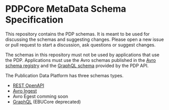 # PDPCore MetaData Schema Specification

This repository contains the PDP schemas.
It is meant to be used for discussing the schemas and suggesting changes.
Please open a new issue or pull request to start a discussion, ask questions or suggest changes.

The schemas in this repository must not be used by applications that use the PDP. 
Applications must use the Avro schemas published in the
[Avro schema registry](https://akhq.pdp.production.admin.srgssr.ch/ui/strimzi/schema)
and the [GraphQL schema](https://api.pdp.production.srgssr.ch/graphql/schema.graphql) provided by the PDP API.

The Publication Data Platform has three schemas types.

- [REST OpenAPI](https://github.com/SRGSSR/pdpcore-schema/blob/main/rest/api.yaml)
- [Avro Ingest](https://github.com/SRGSSR/pdpcore-schema/blob/main/avro/ingest/PDP.avdl)
- Avro Egest comming soon
- [GraphQL](https://github.com/SRGSSR/pdpcore-schema/blob/main/graphql/pdp.ebucore.v1.deprecated.graphql) (EBUCore deprecated)
